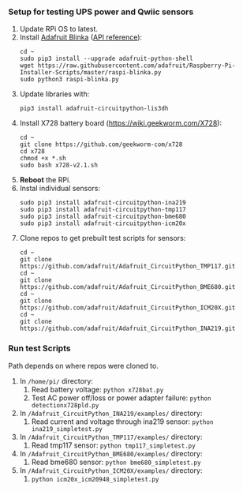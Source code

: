### Setup for testing UPS power and Qwiic sensors

1. Update RPi OS to latest.  
2. Install [Adafruit Blinka](https://github.com/adafruit/Adafruit_Blinka) ([API reference](https://circuitpython.readthedocs.io/projects/blinka/en/latest/index.html)):
   ```
   cd ~
   sudo pip3 install --upgrade adafruit-python-shell
   wget https://raw.githubusercontent.com/adafruit/Raspberry-Pi-Installer-Scripts/master/raspi-blinka.py
   sudo python3 raspi-blinka.py
   ```
3. Update libraries with:  
   ```
   pip3 install adafruit-circuitpython-lis3dh
   ```
4. Install X728 battery board (https://wiki.geekworm.com/X728):   
   ```
   cd ~
   git clone https://github.com/geekworm-com/x728
   cd x728
   chmod +x *.sh	
   sudo bash x728-v2.1.sh
   ```  
5. **Reboot** the RPi.  
6. Instal individual sensors:
   ```
   sudo pip3 install adafruit-circuitpython-ina219
   sudo pip3 install adafruit-circuitpython-tmp117
   sudo pip3 install adafruit-circuitpython-bme680
   sudo pip3 install adafruit-circuitpython-icm20x
   ```
7. Clone repos to get prebuilt test scripts for sensors:
   ```
   cd ~
   git clone https://github.com/adafruit/Adafruit_CircuitPython_TMP117.git
   cd ~  
   git clone https://github.com/adafruit/Adafruit_CircuitPython_BME680.git
   cd ~
   git clone https://github.com/adafruit/Adafruit_CircuitPython_ICM20X.git
   cd ~
   git clone https://github.com/adafruit/Adafruit_CircuitPython_INA219.git
   ```
   
### Run test Scripts 

Path depends on where repos were cloned to.  
1. In `/home/pi/` directory: 
   1. Read battery voltage: `python x728bat.py`  
   2. Test AC power off/loss or power adapter failure: `python detectionx728pld.py`  
2. In `/Adafruit_CircuitPython_INA219/examples/` directory:
   1. Read current and voltage through ina219 sensor: `python ina219_simpletest.py`  
3. In `/Adafruit_CircuitPython_TMP117/examples/` directory:
   1. Read tmp117 sensor: `python tmp117_simpletest.py`  
4. In `/Adafruit_CircuitPython_BME680/examples/` directory:  
   1. Read bme680 sensor: `python bme680_simpletest.py`  
5. In `/Adafruit_CircuitPython_ICM20X/examples/` directory:
   1. `python icm20x_icm20948_simpletest.py`  
